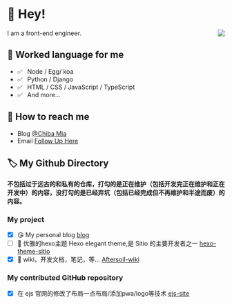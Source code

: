 # 👋 Hey!

<img align="right" src="https://github-readme-stats.vercel.app/api?username=ChibaMai&show_icons=true&title_color=ff2686&icon_color=ff2686&text_color=403339&bg_color=ffffff&hide_title=false" />

I am a front-end engineer.

## 💬 Worked language for me

- ✅ ⁠ ⁢⁣⁡⁠ Node / Egg/ koa
- ✅ ⁠ ⁢⁣⁡⁠ ⁢⁣⁡Python / Django
- ✅ ⁠ ⁢⁣⁡⁠ ⁢⁣⁡HTML / CSS / JavaScript / TypeScript
- ✅ ⁠ ⁢⁣⁡⁠ ⁢⁣⁡And more...

## 📮 How to reach me

- Blog [@Chiba Mia](https://blog.chibamai.xyz/)
- Email [Follow Up Here](mailto:lwmwll691@gmail.com)

## 🏷️ My Github Directory

**不包括过于远古的和私有的仓库，打勾的是正在维护（包括开发完正在维护和正在开发中）的内容，没打勾的是已经弃坑（包括已经完成但不再维护和半途而废）的内容。**

### My project

- [x] 😘 My personal blog [blog](https://github.com/ChibaMai/blog) 
- [ ] 🎨 优雅的hexo主题 Hexo elegant theme,是 Sitio 的主要开发者之一 [hexo-theme-sitio](https://github.com/Aftersoil/hexo-theme-sitio)
- [x] 📕 wiki，开发文档，笔记，等... [Aftersoil-wiki](https://github.com/Aftersoil/Aftersoil-wiki)

### My contributed GitHub repository
- [x] 在 ejs 官网的修改了布局一点布局/添加pwa/logo等技术 [ejs-site](https://github.com/mde/ejs-site)

<!--
| 🤔  | ✨ []() | 📜  |
- 🔭 I’m currently working on ...
- 🌱 I’m currently learning ...
- 👯 I’m looking to collaborate on ...
- 🤔 I’m looking for help with ...
- 💬 Ask me about ...
- 📫 How to reach me: ...
- 😄 Pronouns: ...
- ⚡ Fun fact: ...
-->
